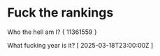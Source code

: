 # Fuck the rankings

Who the hell am I?
{ 11361559 }

What fucking year is it?
[ 2025-03-18T23:00:00Z ]
